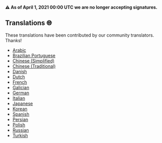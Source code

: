 **⚠️ As of April 1, 2021 00:00 UTC we are no longer accepting signatures.**

## Translations :globe_with_meridians:

These translations have been contributed by our community translators. Thanks!

- [Arabic][ar]
- [Brazilian Portuguese][pt_BR]
- [Chinese (Simplified)][zh_CN]
- [Chinese (Traditional)][zh_TW]
- [Danish][da]
- [Dutch][nl]
- [French][fr]
- [Galician][ga]
- [German][de]
- [Italian][it]
- [Japanese][ja]
- [Korean][ko]
- [Spanish][es]
- [Persian][fa]
- [Polish][pl]
- [Russian][ru]
- [Turkish][tr]

[pt_BR]: index.pt.md
[fr]: index.fr.md
[es]: index.es.md
[tr]: index.tr.md
[de]: index.de.md
[da]: index.da.md
[pl]: index.pl.md
[it]: index.it.md
[ru]: index.ru.md
[ga]: index.ga.md
[nl]: index.nl.md
[fa]: index.fa.md
[ja]: index.ja.md
[zh_TW]: index.zh_TW.md
[zh_CN]: index.zh_CN.md
[ko]: index.ko.md
[ar]: index.ar.md
